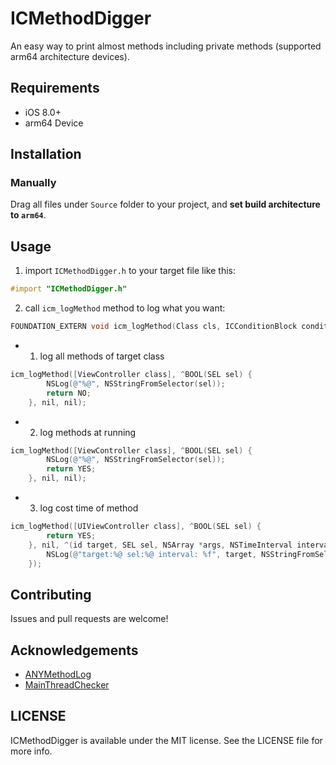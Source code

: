 # ICMethodDigger

An easy way to print almost methods including private methods (supported arm64 architecture devices).

## Requirements

- iOS 8.0+
- arm64 Device

## Installation

### Manually

Drag all files under `Source` folder to your project, and **set build architecture to `arm64`**.

## Usage

1. import `ICMethodDigger.h` to your target file like this:

```Objectivec
#import "ICMethodDigger.h"
```

2. call `icm_logMethod` method to log what you want:

```Objectivec
FOUNDATION_EXTERN void icm_logMethod(Class cls, ICConditionBlock condition, _Nullable ICBeforeBlock before, _Nullable ICAfterBlock after);
```

- 1) log all methods of target class

```Objectivec
icm_logMethod([ViewController class], ^BOOL(SEL sel) {
		NSLog(@"%@", NSStringFromSelector(sel));
		return NO;
	}, nil, nil);
```

- 2) log methods at running

```Objectivec
icm_logMethod([ViewController class], ^BOOL(SEL sel) {
		NSLog(@"%@", NSStringFromSelector(sel));
		return YES;
	}, nil, nil);
```

- 3) log cost time of method

```Objectivec
icm_logMethod([UIViewController class], ^BOOL(SEL sel) {
		return YES;
	}, nil, ^(id target, SEL sel, NSArray *args, NSTimeInterval interval, id retValue) {
		NSLog(@"target:%@ sel:%@ interval: %f", target, NSStringFromSelector(sel), interval);
	});
```

## Contributing

Issues and pull requests are welcome!

## Acknowledgements

- [ANYMethodLog](https://github.com/qhd/ANYMethodLog)
- [MainThreadChecker](https://github.com/SatanWoo/MainThreadChecker)

## LICENSE

ICMethodDigger is available under the MIT license. See the LICENSE file for more info.
